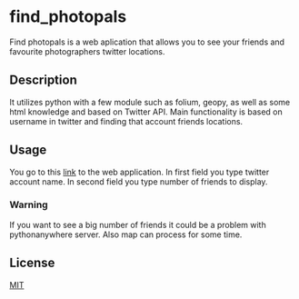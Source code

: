 # find_photopals
Find photopals is a web aplication that allows you to see your friends and favourite photographers twitter locations.

## Description
It utilizes python with a few module such as folium, geopy, as well as some html knowledge and based on Twitter API. 
Main functionality is based on username in twitter and finding that account friends locations.

## Usage
You go to this [link](http://celesteron.pythonanywhere.com/) to the web application.
In first field you type twitter account name.
In second field you type number of friends to display.
### Warning
If you want to see a big number of friends it could be a problem with pythonanywhere server.
Also map can process for some time.

## License
[MIT](https://choosealicense.com/licenses/mit/)
